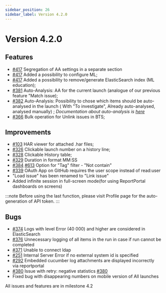 ```yaml
---
sidebar_position: 26
sidebar_label: Version 4.2.0
---
```


# Version 4.2.0

## Features

* [#417](https://github.com/reportportal/reportportal/issues/417) Segregation of AA settings in a separate section
* [#417](https://github.com/reportportal/reportportal/issues/417) Added a possibility to configure ML;
* [#417](https://github.com/reportportal/reportportal/issues/417) Added a possibility to remove/generate ElasticSearch index (ML education);
* [#381](https://github.com/reportportal/reportportal/issues/381) Auto-Analysis: AA for the current launch  (analogue of our previous feature "Match issue);
* [#382](https://github.com/reportportal/reportportal/issues/382) Auto-Analysis: Possibility to chose which items should be auto-analysed in the launch ( With "To investigate", Already auto-analysed, analysed manually) ;
  *Documentation about auto-analysis is [here](/analysis/AutoAnalysisOfLaunches)*
* [#366](https://github.com/reportportal/reportportal/issues/366) Bulk operation for Unlink issues in BTS;

## Improvements
* [#103](https://github.com/reportportal/reportportal/issues/103) HAR viewer for attached .har files;
* [#326](https://github.com/reportportal/reportportal/issues/326) Clickable launch number on a history line;
* [#328](https://github.com/reportportal/reportportal/issues/328) Clickable History table;
* [#329](https://github.com/reportportal/reportportal/issues/329) Duration in format MM:SS
* [#384](https://github.com/reportportal/reportportal/issues/384) [#613](https://github.com/reportportal/service-ui/issues/613) Option for "Tag" filter - "Not contain"
* [#339](https://github.com/reportportal/reportportal/issues/339) OAuth App on GitHub requires the user scope instead of read:user
* "Load issue" has been renamed to "Link issue"
* Added infinite session in full-screen mode(for using ReportPortal dashboards on screens)

:::note
Before using the last function, please visit Profile page for the auto-generation of API token.
:::
## Bugs
* [#374](https://github.com/reportportal/reportportal/issues/374) Logs with level Error (40 000) and higher are considered in ElasticSearch
* [#376](https://github.com/reportportal/reportportal/issues/376) Unnecessary logging of all items in the run in case if run cannot be completed
* [#371](https://github.com/reportportal/reportportal/issues/371) Unable to connect ldap
* [#251](https://github.com/reportportal/reportportal/issues/251) Internal Server Error if no external system id is specified
* [#292](https://github.com/reportportal/reportportal/issues/292) Embedded cucumber log attachments are displayed incorrectly via reportportal
* [#380](https://github.com/reportportal/reportportal/issues/380)  Issue with retry: negative statistics [#380](https://github.com/reportportal/reportportal/issues/380)
* Fixed bug with disappearing numbers on mobile version of All launches

All issues and features are in milestone 4.2
